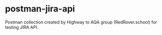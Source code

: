 # postman-jira-api
Postman collection created by Highway to AQA group (RedRover.school) for testing JIRA API.
